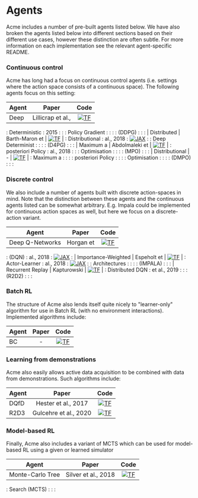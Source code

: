 # Agents

Acme includes a number of pre-built agents listed below. We have also broken the
agents listed below into different sections based on their different use cases,
however these distinction are often subtle. For more information on each
implementation see the relevant agent-specific README.

### Continuous control

Acme has long had a focus on continuous control agents (i.e. settings where the
action space consists of a continuous space). The following agents focus on this
setting:

| Agent             | Paper             | Code                                 |
| ----------------- | :---------------: | :----------------------------------: |
| Deep              | Lillicrap et al., | [![TF](diagrams/tf.png)][DDPG_TF2]   |
: Deterministic     : 2015              :                                      :
: Policy Gradient   :                   :                                      :
: (DDPG)            :                   :                                      :
| Distributed       | Barth-Maron et    | [![TF](diagrams/tf.png)][D4PG_TF2]   |
: Distributional    : al., 2018         : [![JAX](diagrams/jax.png)][D4PG_JAX] :
: Deep Determinist  :                   :                                      :
: (D4PG)            :                   :                                      :
| Maximum a         | Abdolmaleki et    | [![TF](diagrams/tf.png)][MPO_TF2]    |
: posteriori Policy : al., 2018         :                                      :
: Optimisation      :                   :                                      :
: (MPO)             :                   :                                      :
| Distributional    | -                 | [![TF](diagrams/tf.png)][DMPO_TF2]   |
: Maximum a         :                   :                                      :
: posteriori Policy :                   :                                      :
: Optimisation      :                   :                                      :
: (DMPO)            :                   :                                      :

### Discrete control

We also include a number of agents built with discrete action-spaces in mind.
Note that the distinction between these agents and the continuous agents listed
can be somewhat arbitrary. E.g. Impala could be implemented for continuous
action spaces as well, but here we focus on a discrete-action variant.

| Agent               | Paper        | Code                                   |
| ------------------- | :----------: | :------------------------------------: |
| Deep Q-Networks     | Horgan et    | [![TF](diagrams/tf.png)][DQN_TF2]      |
: (DQN)               : al., 2018    : [![JAX](diagrams/jax.png)][DQN_JAX]    :
| Importance-Weighted | Espeholt et  | [![TF](diagrams/tf.png)][IMPALA_TF2]   |
: Actor-Learner       : al., 2018    : [![JAX](diagrams/jax.png)][IMPALA_JAX] :
: Architectures       :              :                                        :
: (IMPALA)            :              :                                        :
| Recurrent Replay    | Kapturowski  | [![TF](diagrams/tf.png)][R2D2_TF2]     |
: Distributed DQN     : et al., 2019 :                                        :
: (R2D2)              :              :                                        :

### Batch RL

The structure of Acme also lends itself quite nicely to "learner-only" algorithm
for use in Batch RL (with no environment interactions). Implemented algorithms
include:

Agent | Paper | Code
----- | :---: | :------------------------------:
BC    | -     | [![TF](diagrams/tf.png)][BC_TF2]

### Learning from demonstrations

Acme also easily allows active data acquisition to be combined with data from
demonstrations. Such algorithms include:

Agent | Paper                 | Code
----- | :-------------------: | :--------------------------------:
DQfD  | Hester et al., 2017   | [![TF](diagrams/tf.png)][DQFD_TF2]
R2D3  | Gulcehre et al., 2020 | [![TF](diagrams/tf.png)][R2D3_TF2]

### Model-based RL

Finally, Acme also includes a variant of MCTS which can be used for model-based
RL using a given or learned simulator

| Agent            | Paper               | Code                               |
| ---------------- | :-----------------: | :--------------------------------: |
| Monte-Carlo Tree | Silver et al., 2018 | [![TF](diagrams/tf.png)][MCTS_TF2] |
: Search (MCTS)    :                     :                                    :

<!-- TF agents -->

[DQN_TF2]: ../acme/agents/dqn/
[IMPALA_TF2]: ../acme/agents/impala
[R2D2_TF2]: ../acme/agents/r2d2
[MCTS_TF2]: ../acme/agents/mcts
[DDPG_TF2]: ../acme/agents/ddpg
[D4PG_TF2]: ../acme/agents/d4pg
[MPO_TF2]: ../acme/agents/mpo
[DMPO_TF2]: ../acme/agents/dmpo
[BC_TF2]: ../acme/agents/bc
[DQFD_TF2]: ../acme/agents/dqfd
[R2D3_TF2]: ../acme/agents/r2d3

<!-- JAX agents -->

[DQN_JAX]: ../acme/agents/jax/dqn/
[IMPALA_JAX]: ../acme/agents/jax/impala/
[D4PG_JAX]: ../acme/agents/jax/d4pg/
